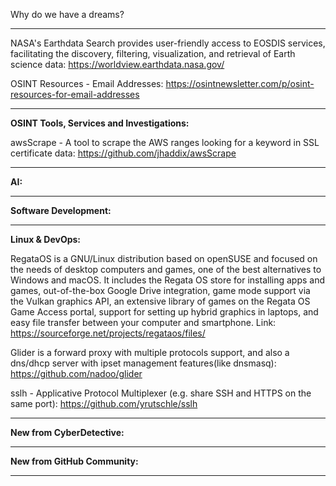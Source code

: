 
Why do we have a dreams?

----

NASA's Earthdata Search provides user-friendly access to EOSDIS services, facilitating the discovery, filtering, visualization, and retrieval of Earth science data: https://worldview.earthdata.nasa.gov/

OSINT Resources - Email Addresses: https://osintnewsletter.com/p/osint-resources-for-email-addresses

----

**OSINT Tools, Services and Investigations:**

awsScrape - A tool to scrape the AWS ranges looking for a keyword in SSL certificate data: https://github.com/jhaddix/awsScrape

----

**AI:**



---

**Software Development:**



----

**Linux & DevOps:**

RegataOS is a GNU/Linux distribution based on openSUSE and focused on the needs of desktop computers and games, one of the best alternatives to Windows and macOS. It includes the Regata OS store for installing apps and games, out-of-the-box Google Drive integration, game mode support via the Vulkan graphics API, an extensive library of games on the Regata OS Game Access portal, support for setting up hybrid graphics in laptops, and easy file transfer between your computer and smartphone.
Link: https://sourceforge.net/projects/regataos/files/

Glider is a forward proxy with multiple protocols support, and also a dns/dhcp server with ipset management features(like dnsmasq): https://github.com/nadoo/glider

sslh - Applicative Protocol Multiplexer (e.g. share SSH and HTTPS on the same port): https://github.com/yrutschle/sslh

----

**New from CyberDetective:**



----

**New from GitHub Community:**



----

